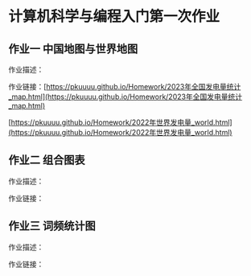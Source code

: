 # 计算机科学与编程入门第一次作业

## 作业一  中国地图与世界地图

作业描述：

作业链接：[https://pkuuuu.github.io/Homework/2023年全国发电量统计_map.html](https://pkuuuu.github.io/Homework/2023年全国发电量统计_map.html)

[https://pkuuuu.github.io/Homework/2022年世界发电量_world.html](https://pkuuuu.github.io/Homework/2022年世界发电量_world.html)
## 作业二  组合图表

作业描述：

作业链接：

## 作业三  词频统计图

作业描述：

作业链接：

